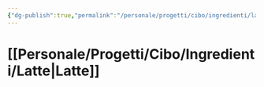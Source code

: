 ```yaml
---
{"dg-publish":true,"permalink":"/personale/progetti/cibo/ingredienti/latte/"}
---
```


# [[Personale/Progetti/Cibo/Ingredienti/Latte\|Latte]]

